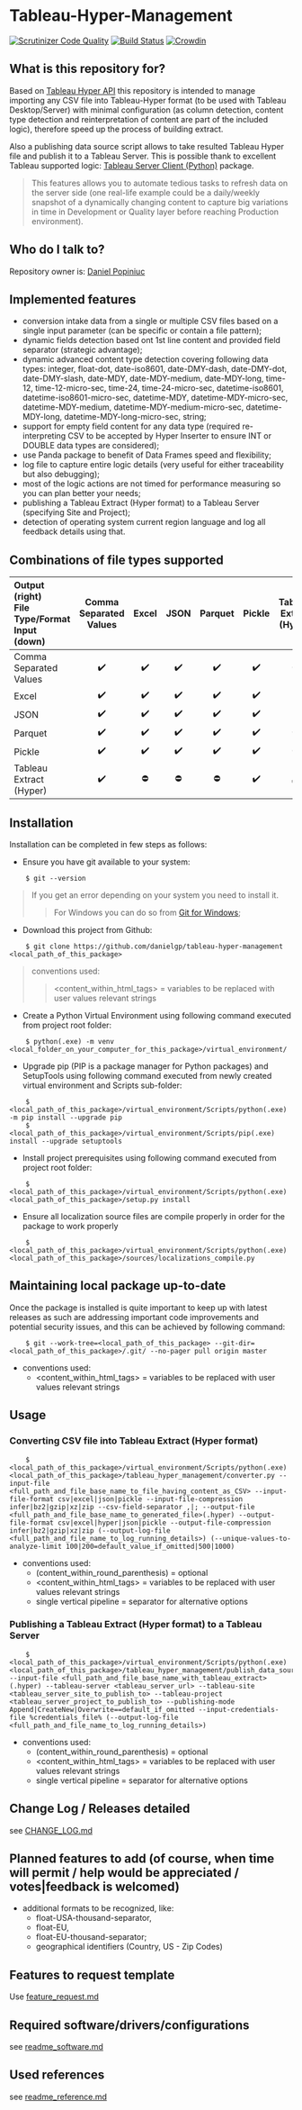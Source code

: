 # Tableau-Hyper-Management

[![Scrutinizer Code Quality](https://scrutinizer-ci.com/g/danielgp/tableau-hyper-management/badges/quality-score.png?b=master)](https://scrutinizer-ci.com/g/danielgp/tableau-hyper-management/?branch=master)
[![Build Status](https://scrutinizer-ci.com/g/danielgp/tableau-hyper-management/badges/build.png?b=master)](https://scrutinizer-ci.com/g/danielgp/tableau-hyper-management/build-status/master)
[![Crowdin](https://badges.crowdin.net/tableau-hyper-management/localized.svg)](https://crowdin.com/project/tableau-hyper-management)

## What is this repository for?

Based on [Tableau Hyper API](https://help.tableau.com/current/api/hyper_api/en-us/) this repository is intended to manage importing any CSV file into Tableau-Hyper format (to be used with Tableau Desktop/Server) with minimal configuration (as column detection, content type detection and reinterpretation of content are part of the included logic), therefore speed up the process of building extract.

Also a publishing data source script allows to take resulted Tableau Hyper file and publish it to a Tableau Server. This is possible thank to excellent Tableau supported logic: [Tableau Server Client (Python)](https://github.com/tableau/server-client-python) package.
> This features allows you to automate tedious tasks to refresh data on the server side (one real-life example could be a daily/weekly snapshot of a dynamically changing content to capture big variations in time in Development or Quality layer before reaching Production environment).

## Who do I talk to?

Repository owner is: [Daniel Popiniuc](mailto:danielpopiniuc@gmail.com)

## Implemented features

- conversion intake data from a single or multiple CSV files based on a single input parameter (can be specific or contain a file pattern);
- dynamic fields detection based ont 1st line content and provided field separator (strategic advantage);
- dynamic advanced content type detection covering following data types: integer, float-dot, date-iso8601, date-DMY-dash, date-DMY-dot, date-DMY-slash, date-MDY, date-MDY-medium, date-MDY-long, time-12, time-12-micro-sec, time-24, time-24-micro-sec, datetime-iso8601, datetime-iso8601-micro-sec, datetime-MDY, datetime-MDY-micro-sec, datetime-MDY-medium, datetime-MDY-medium-micro-sec, datetime-MDY-long, datetime-MDY-long-micro-sec, string;
- support for empty field content for any data type (required re-interpreting CSV to be accepted by Hyper Inserter to ensure INT or DOUBLE data types are considered);
- use Panda package to benefit of Data Frames speed and flexibility;
- log file to capture entire logic details (very useful for either traceability but also debugging);
- most of the logic actions are not timed for performance measuring so you can plan better your needs;
- publishing a Tableau Extract (Hyper format) to a Tableau Server (specifying Site and Project);
- detection of operating system current region language and log all feedback details using that.

## Combinations of file types supported

| Output (right)<br>File Type/Format<br>Input (down) | Comma Separated Values | Excel | JSON | Parquet | Pickle | Tableau Extract (Hyper) |
|:-------------------------|:------------------:|:------------------:|:------------------:|:------------------:|:------------------:|:------------------:|
| Comma Separated Values   | :heavy_check_mark: | :heavy_check_mark: | :heavy_check_mark: | :heavy_check_mark: | :heavy_check_mark: | :heavy_check_mark: |
| Excel                    | :heavy_check_mark: | :heavy_check_mark: | :heavy_check_mark: | :heavy_check_mark: | :heavy_check_mark: | :no_entry:         |
| JSON                     | :heavy_check_mark: | :heavy_check_mark: | :heavy_check_mark: | :heavy_check_mark: | :heavy_check_mark: | :no_entry:         |
| Parquet                  | :heavy_check_mark: | :heavy_check_mark: | :heavy_check_mark: | :heavy_check_mark: | :heavy_check_mark: | :heavy_check_mark: |
| Pickle                   | :heavy_check_mark: | :heavy_check_mark: | :heavy_check_mark: | :heavy_check_mark: | :heavy_check_mark: | :heavy_check_mark: |
| Tableau Extract (Hyper)  | :heavy_check_mark: | :no_entry:         | :no_entry:         | :no_entry:         | :heavy_check_mark: | :soon:             |

## Installation

Installation can be completed in few steps as follows:
* Ensure you have git available to your system:
```
    $ git --version
```
> If you get an error depending on your system you need to install it.
>> For Windows you can do so from [Git for Windows](https://github.com/git-for-windows/git/releases/);
* Download this project from Github:
```
    $ git clone https://github.com/danielgp/tableau-hyper-management <local_path_of_this_package>
```
> conventions used:
>> <content_within_html_tags> = variables to be replaced with user values relevant strings
* Create a Python Virtual Environment using following command executed from project root folder:
```
    $ python(.exe) -m venv <local_folder_on_your_computer_for_this_package>/virtual_environment/
```
* Upgrade pip (PIP is a package manager for Python packages) and SetupTools using following command executed from newly created virtual environment and Scripts sub-folder:
```
    $ <local_path_of_this_package>/virtual_environment/Scripts/python(.exe) -m pip install --upgrade pip
    $ <local_path_of_this_package>/virtual_environment/Scripts/pip(.exe) install --upgrade setuptools
```
* Install project prerequisites using following command executed from project root folder:
```
    $ <local_path_of_this_package>/virtual_environment/Scripts/python(.exe) <local_path_of_this_package>/setup.py install
```
* Ensure all localization source files are compile properly in order for the package to work properly
```
    $ <local_path_of_this_package>/virtual_environment/Scripts/python(.exe) <local_path_of_this_package>/sources/localizations_compile.py
```

## Maintaining local package up-to-date

Once the package is installed is quite important to keep up with latest releases as such are addressing important code improvements and potential security issues, and this can be achieved by following command:
```
    $ git --work-tree=<local_path_of_this_package> --git-dir=<local_path_of_this_package>/.git/ --no-pager pull origin master
```
- conventions used:
    - <content_within_html_tags> = variables to be replaced with user values relevant strings


## Usage


### Converting CSV file into Tableau Extract (Hyper format)
```
    $ <local_path_of_this_package>/virtual_environment/Scripts/python(.exe) <local_path_of_this_package>/tableau_hyper_management/converter.py --input-file <full_path_and_file_base_name_to_file_having_content_as_CSV> --input-file-format csv|excel|json|pickle --input-file-compression infer|bz2|gzip|xz|zip --csv-field-separator ,|; --output-file <full_path_and_file_base_name_to_generated_file>(.hyper) --output-file-format csv|excel|hyper|json|pickle --output-file-compression infer|bz2|gzip|xz|zip (--output-log-file <full_path_and_file_name_to_log_running_details>) (--unique-values-to-analyze-limit 100|200=default_value_if_omitted|500|1000)
```
- conventions used:
    - (content_within_round_parenthesis) = optional
    - <content_within_html_tags> = variables to be replaced with user values relevant strings
    - single vertical pipeline = separator for alternative options 


### Publishing a Tableau Extract (Hyper format) to a Tableau Server
```
    $ <local_path_of_this_package>/virtual_environment/Scripts/python(.exe) <local_path_of_this_package>/tableau_hyper_management/publish_data_source.py --input-file <full_path_and_file_base_name_with_tableau_extract>(.hyper) --tableau-server <tableau_server_url> --tableau-site <tableau_server_site_to_publish_to> --tableau-project <tableau_server_project_to_publish_to> --publishing-mode Append|CreateNew|Overwrite==default_if_omitted --input-credentials-file %credentials_file% (--output-log-file <full_path_and_file_name_to_log_running_details>)
```
- conventions used:
    - (content_within_round_parenthesis) = optional
    - <content_within_html_tags> = variables to be replaced with user values relevant strings
    - single vertical pipeline = separator for alternative options

## Change Log / Releases detailed

see [CHANGE_LOG.md](CHANGE_LOG.md)

## Planned features to add (of course, when time will permit / help would be appreciated / votes|feedback is welcomed)

- additional formats to be recognized, like:
    - float-USA-thousand-separator,
    - float-EU,
    - float-EU-thousand-separator;
    - geographical identifiers (Country, US - Zip Codes)

## Features to request template

Use [feature_request.md](.github/ISSUE_TEMPLATE/feature_request.md)


## Required software/drivers/configurations

see [readme_software.md](readme_software.md)


## Used references

see [readme_reference.md](readme_reference.md)
